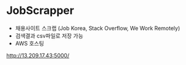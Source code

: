 # JobScrapper
* 채용사이트 스크랩 (Job Korea, Stack Overflow, We Work Remotely)
* 검색결과 csv파일로 저장 가능
* AWS 호스팅

http://13.209.17.43:5000/
